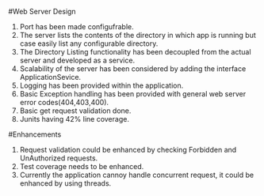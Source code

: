 #Web Server Design
1. Port has been made configufrable.
2. The server lists the contents of the directory in which app is running but case easily list any configurable directory.
3. The Directory Listing functionality has been decoupled from the actual server and developed as a service.
4. Scalability of the server has been considered by adding the interface ApplicationSevice.
5. Logging has been provided within the application.
6. Basic Exception handling has been provided with general web server error codes(404,403,400).
7. Basic get request validation done.
8. Junits having 42% line coverage.

#Enhancements
1. Request validation could be enhanced by checking Forbidden and UnAuthorized requests.
2. Test coverage needs to be enhanced.
3. Currently the application cannoy handle concurrent request, it could be enhanced by using threads.

